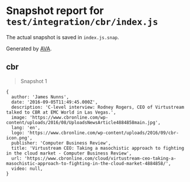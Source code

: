 # Snapshot report for `test/integration/cbr/index.js`

The actual snapshot is saved in `index.js.snap`.

Generated by [AVA](https://avajs.dev).

## cbr

> Snapshot 1

    {
      author: 'James Nunns',
      date: '2016-09-05T11:49:45.000Z',
      description: 'C-level interview: Rodney Rogers, CEO of Virtustream talked to CBR at EMC World in Las Vegas.',
      image: 'https://www.cbronline.com/wp-content/uploads/2016/08/UploadsNewsArticle4884858main.jpg',
      lang: 'en',
      logo: 'https://www.cbronline.com/wp-content/uploads/2016/09/cbr-icon.png',
      publisher: 'Computer Business Review',
      title: 'Virtustream CEO: Taking a masochistic approach to fighting in the cloud market - Computer Business Review',
      url: 'https://www.cbronline.com/cloud/virtustream-ceo-taking-a-masochistic-approach-to-fighting-in-the-cloud-market-4884858/',
      video: null,
    }
